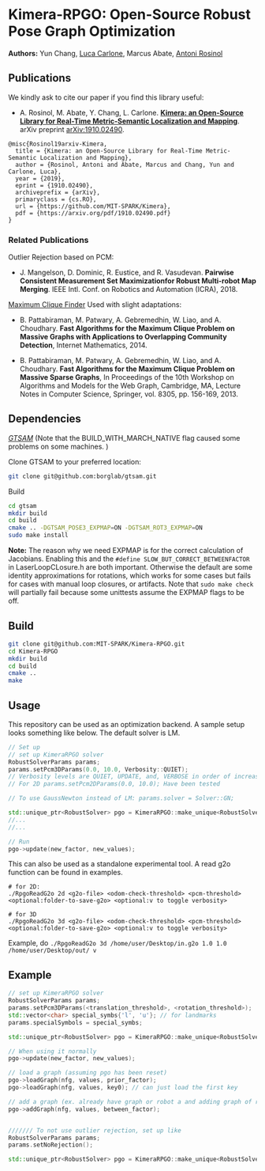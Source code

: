 # Kimera-RPGO: Open-Source Robust Pose Graph Optimization

**Authors:** Yun Chang, [Luca Carlone](https://lucacarlone.mit.edu/), Marcus Abate, [Antoni Rosinol](https://www.mit.edu/~arosinol/)

## Publications

We kindly ask to cite our paper if you find this library useful:

 - A. Rosinol, M. Abate, Y. Chang, L. Carlone. [**Kimera: an Open-Source Library for Real-Time Metric-Semantic Localization and Mapping**](https://arxiv.org/abs/1910.02490). arXiv preprint [arXiv:1910.02490](https://arxiv.org/abs/1910.02490).
 ```
 @misc{Rosinol19arxiv-Kimera,
   title = {Kimera: an Open-Source Library for Real-Time Metric-Semantic Localization and Mapping},
   author = {Rosinol, Antoni and Abate, Marcus and Chang, Yun and Carlone, Luca},
   year = {2019},
   eprint = {1910.02490},
   archiveprefix = {arXiv},
   primaryclass = {cs.RO},
   url = {https://github.com/MIT-SPARK/Kimera},
   pdf = {https://arxiv.org/pdf/1910.02490.pdf}
 }
```

### Related Publications

Outlier Rejection based on PCM:

- J. Mangelson, D. Dominic, R. Eustice, and R. Vasudevan. **Pairwise Consistent Measurement Set Maximizationfor Robust Multi-robot Map Merging**. IEEE Intl. Conf. on Robotics and Automation (ICRA), 2018.

[Maximum Clique Finder](http://cucis.ece.northwestern.edu/projects/MAXCLIQUE/) Used with slight adaptations: 

- B. Pattabiraman, M. Patwary, A. Gebremedhin, W. Liao, and A. Choudhary. **Fast Algorithms for the Maximum Clique Problem on Massive Graphs with Applications to Overlapping Community Detection**, Internet Mathematics, 2014.

- B. Pattabiraman, M. Patwary, A. Gebremedhin, W. Liao, and A. Choudhary. **Fast Algorithms for the Maximum Clique Problem on Massive Sparse Graphs**, In Proceedings of the 10th Workshop on Algorithms and Models for the Web Graph, Cambridge, MA, Lecture Notes in Computer Science, Springer, vol. 8305, pp. 156-169, 2013.

## Dependencies

*[GTSAM](https://github.com/borglab/gtsam)*
(Note that the BUILD_WITH_MARCH_NATIVE flag caused some problems on some machines. )

Clone GTSAM to your preferred location:
```bash
git clone git@github.com:borglab/gtsam.git
```

Build
```bash
cd gtsam
mkdir build
cd build
cmake .. -DGTSAM_POSE3_EXPMAP=ON -DGTSAM_ROT3_EXPMAP=ON
sudo make install
```
**Note:**
The reason why we need EXPMAP is for the correct calculation of Jacobians.
Enabling this and the `#define SLOW_BUT_CORRECT_BETWEENFACTOR` in LaserLoopCLosure.h are both important. Otherwise the default are some identity approximations for rotations, which works for some cases but fails for cases with manual loop closures, or artifacts. Note that `sudo make check` will partially fail because some unittests assume the EXPMAP flags to be off.

## Build
```bash
git clone git@github.com:MIT-SPARK/Kimera-RPGO.git
cd Kimera-RPGO
mkdir build
cd build
cmake ..
make
```

## Usage
This repository can be used as an optimization backend. A sample setup looks something like below. The default solver is LM.
```cpp
// Set up
// set up KimeraRPGO solver
RobustSolverParams params;
params.setPcm3DParams(0.0, 10.0, Verbosity::QUIET);
// Verbosity levels are QUIET, UPDATE, and, VERBOSE in order of increasing number of messages (the default is UPDATE)
// For 2D params.setPcm2DParams(0.0, 10.0); Have been tested

// To use GaussNewton instead of LM: params.solver = Solver::GN;

std::unique_ptr<RobustSolver> pgo = KimeraRPGO::make_unique<RobustSolver>(params);
//...
//...

// Run
pgo->update(new_factor, new_values);
```
This can also be used as a standalone experimental tool. A read g2o function can be found in examples.
```
# for 2D:
./RpgoReadG2o 2d <g2o-file> <odom-check-threshold> <pcm-threshold> <optional:folder-to-save-g2o> <optional:v to toggle verbosity>

# for 3D
./RpgoReadG2o 3d <g2o-file> <odom-check-threshold> <pcm-threshold> <optional:folder-to-save-g2o> <optional:v to toggle verbosity>
```

Example, do `./RpgoReadG2o 3d /home/user/Desktop/in.g2o 1.0 1.0 /home/user/Desktop/out/ v`

## Example
```cpp
// set up KimeraRPGO solver
RobustSolverParams params;
params.setPcm3DParams(<translation_threshold>, <rotation_threshold>);
std::vector<char> special_symbs{'l', 'u'}; // for landmarks
params.specialSymbols = special_symbs;

std::unique_ptr<RobustSolver> pgo = KimeraRPGO::make_unique<RobustSolver>(params); // initiate pgo solver

// When using it normally
pgo->update(new_factor, new_values);

// load a graph (assuming pgo has been reset)
pgo->loadGraph(nfg, values, prior_factor);
pgo->loadGraph(nfg, values, key0); // can just load the first key

// add a graph (ex. already have graph or robot a and adding graph of robot b)
pgo->addGraph(nfg, values, between_factor);


/////// To not use outlier rejection, set up like
RobustSolverParams params;
params.setNoRejection();

std::unique_ptr<RobustSolver> pgo = KimeraRPGO::make_unique<RobustSolver>(params); // initiate pgo solver
```

